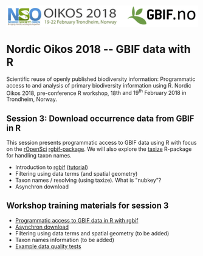 ![](../demo_data/NSO_2018_GBIF_NO.png "NSO 2018")

# Nordic Oikos 2018 -- GBIF data with R

Scientific reuse of openly published biodiversity information: Programmatic access to and analysis of primary biodiversity information using R. Nordic Oikos 2018, pre-conference R workshop, 18<sp>th</sup> and 19<sup>th</sup> February 2018 in Trondheim, Norway.

## Session 3: Download occurrence data from GBIF in R

This session presents programmatic access to GBIF data using R with focus on the [rOpenSci](https://ropensci.org/) [rgbif-package](https://github.com/ropensci/rgbif). We will also explore the [taxize](https://ropensci.org/tutorials/taxize_tutorial/) R-package for handling taxon names.

* Introduction to [rgbif](https://github.com/ropensci/rgbif) ([tutorial](https://ropensci.org/tutorials/rgbif_tutorial/))
* Filtering using data terms (and spatial geometry)
* Taxon names / resolving (using taxize). What is "nubkey”?
* Asynchron download

## Workshop training materials for session 3

 * [Programmatic access to GBIF data in R with rgbif](gbif_demo.Rmd)
 * [Asynchron download](3.x_async_download_gbif.Rmd)
 * Filtering using data terms and spatial geometry (to be added)
 * Taxon names information (to be added)
 * [Example data quality tests](data_quality.Rmd)
